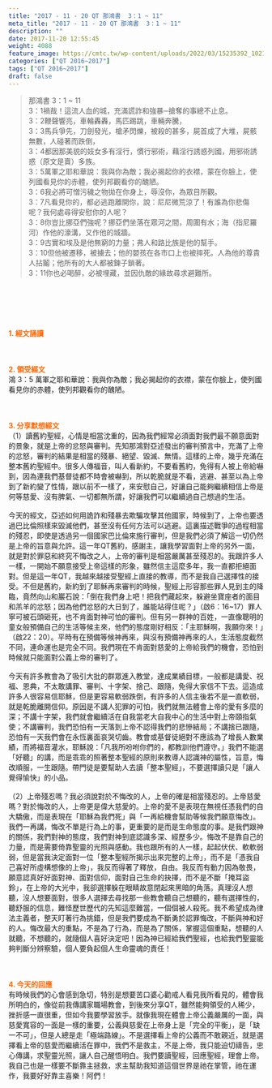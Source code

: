 ```yaml
---
title: "2017 - 11 - 20 QT 那鴻書  3：1 ~ 11"
meta_title: "2017 - 11 - 20 QT 那鴻書  3：1 ~ 11"
description: ""
date: 2017-11-20 12:55:45
weight: 4088
feature_image: https://cmtc.tw/wp-content/uploads/2022/03/15235392_10211799862337740_180693556567566654_o-1.webp
categories: ["QT 2016~2017"]
tags: ["QT 2016~2017"]
draft: false
---
```


<blockquote>那鴻書 3：1 ~ 11<br />
3：1禍哉！這流人血的城，充滿謊詐和強暴─搶奪的事總不止息。<br />
3：2鞭聲響亮，車輪轟轟，馬匹踢跳，車輛奔騰，<br />
3：3馬兵爭先，刀劍發光，槍矛閃爍，被殺的甚多，屍首成了大堆，屍骸無數，人碰著而跌倒，<br />
3：4都因那美貌的妓女多有淫行，慣行邪術，藉淫行誘惑列國，用邪術誘惑（原文是賣）多族。<br />
3：5萬軍之耶和華說：我與你為敵；我必揭起你的衣襟，蒙在你臉上，使列國看見你的赤體，使列邦觀看你的醜陋。<br />
3：6我必將可憎污穢之物拋在你身上，辱沒你，為眾目所觀。<br />
3：7凡看見你的，都必逃跑離開你，說：尼尼微荒涼了！有誰為你悲傷呢？我何處尋得安慰你的人呢？<br />
3：8你豈比挪亞們強呢？挪亞們坐落在眾河之間，周圍有水；海（指尼羅河）作他的濠溝，又作他的城牆。<br />
3：9古實和埃及是他無窮的力量；弗人和路比族是他的幫手。<br />
3：10但他被遷移，被擄去；他的嬰孩在各市口上也被摔死。人為他的尊貴人拈鬮；他所有的大人都被鍊子鎖著。<br />
3：11你也必喝醉，必被埋藏，並因仇敵的緣故尋求避難所。</blockquote><br />
&nbsp;<br />
<br />
&nbsp;<br />
<br />
<span style="color: #ff6600;"><strong>1. </strong><strong>經文誦讀</strong></span><br />
<br />
<span style="color: #ff6600;"><strong> </strong></span><br />
<br />
<span style="color: #ff6600;"><strong>2. </strong><strong>領受經文<br />
</strong></span>鴻 3：5 萬軍之耶和華說：我與你為敵；我必揭起你的衣襟，蒙在你臉上，使列國看見你的赤體，使列邦觀看你的醜陋。<br />
<br />
&nbsp;<br />
<br />
<span style="color: #ff6600;"><strong>3. 分享默想經文<br />
</strong></span>（1）讀舊約聖經，心情是相當沈重的，因為我們經常必須面對我們最不願意面對的景象，就是上帝的忿怒與審判。先知那鴻對亞述發出的審判預言中，充滿了上帝的忿怒，審判的結果是相當的殘暴、絕望、毀滅、無情。這樣的上帝，幾乎充滿在整本舊約聖經中。很多人傳福音，叫人看新約，不要看舊約，免得有人被上帝給嚇到，因為連我們基督徒都不時會被嚇到，所以乾脆就是不看，逃避、甚至以為上帝到了新約變了性情，跟以前不一樣了，來安慰自己，好讓自己能夠繼續相信上帝是何等慈愛、沒有脾氣、一切都無所謂，好讓我們可以繼續過自己想過的生活。<br />
<br />
今天的經文，亞述如何用詭詐和殘暴去欺騙攻擊其他國家，時候到了，上帝也要透過巴比倫照樣來毀滅他們，甚至沒有任何方法可以逃避。這裏描述戰爭的過程相當的殘忍，即使是透過另一個國家巴比倫來施行審判，但是我們必須了解這一切仍然是上帝的旨意與允許。這一年QT舊約，感謝主，讓我學習面對上帝的另外一面，就是對於罪惡和終究不悔改之人，上帝的審判是相當嚴厲甚至殘忍的。我跟許多人一樣，一開始不願意接受上帝這樣的形象，雖然信主這麼多年，我一直都拒絕面對。但是這一年QT，我越來越接受聖經上直接的教導，而不是我自己選擇性的接受。不但是舊約，新約到了耶穌再來審判的時候，聖經上形容那些罪人見到主的降臨，竟然向山和巖石說：「倒在我們身上吧！把我們藏起來，躲避坐寶座者的面目和羔羊的忿怒；因為他們忿怒的大日到了，誰能站得住呢？」（啟6：16~17）罪人寧可被石頭砸死，也不肯面對神可怕的審判。但有另一群神的百姓，一直像聰明的童女般預備自己的生活等候主來，他們的態度剛好相反：「主耶穌啊，我願你來！」（啟22：20）。平時有在預備等候神再來，與沒有預備神再來的人，生活態度截然不同，連命運也是完全不同。我們現在不肯面對慈愛的上帝給我們的機會，恐怕到時候就只能面對公義上帝的審判了。<br />
<br />
今天有許多教會為了吸引大批的群眾進入教堂，達成業績目標，一般都是講愛、祝福、恩典，不太敢講罪、審判、十字架、捨己、跟隨，免得大家信不下去。這造成許多人很容易信耶穌，但是更容易軟弱跌倒，有許多的人信主後若不是一直軟弱，就是乾脆離開信仰。原因是不講人犯罪的可怕，我們就無法體會上帝的愛有多麼的深；不講十字架，我們就會繼續活在自我當老大自我中心的生活中對上帝頤指氣使；不講審判，我們恐怕有一天落到上帝不認得我們的悲慘結局；不講捨已跟隨，恐怕有一天我們會在永恆裏面哀哭切齒。教會或基督徒絕對不應該為了增長人數業績，而將福音灌水，耶穌說：「凡我所吩咐你們的，都教訓他們遵守。」我們不能選「好聽」的講，而是乖乖的照著整本聖經的原則來教導人認識神的屬性，旨意，悔改順服，一生跟隨。帶門徒是要幫助人去讀「整本聖經」，不要選擇讀只是「讓人覺得愉快」的小品。<br />
<br />
（2）上帝殘忍嗎？我必須說對於不悔改的人，上帝的確是相當殘忍的。上帝慈愛嗎？對於悔改的人，上帝更是偉大慈愛的。上帝的愛不是表現在無視任憑我們的自大驕傲，而是表現在「耶穌為我們死」與「一再給機會幫助等候我們願意悔改」。我們一再講，悔改不單是行為上的事，更重要的是而是生命態度的事。是我們跟神的關係，我們對神的態度，我們對神到底認識多深、經歷多少。悔改不是靠自己的力量，而是需要倚靠聖靈的光照與感動。我也跟所有的人一樣，起起伏伏、軟軟弱弱，但是當我決定面對一位「整本聖經所揭示出來完整的上帝」，而不是「憑我自己喜好所虛構想像的上帝」，我反而得著了釋放，自由。我反而有動力因為敬畏，願意認真好好面對神、面對信仰，面對自己生命的抉擇，而不是不斷「掩耳盜鈴」，在上帝的大光中，我卻選擇躲在眼睛故意閉起來黑暗的角落。真理沒人想聽，沒人想要面對，很多人選擇去尋找那一些教會聽自己想聽的，聽有選擇性的，聽舒服的信息，難怪歷世歷代的先知這麼難當，一個個被人殺死。我不希望成為律法主義者，整天盯著行為挑錯，但是我們要成為不斷勇於認罪悔改，不斷與神和好的人。悔改最大的重點，不是為了行為，而是為了關係，掌握這個重點，想聽的人就聽，不想聽的，就隨個人喜好決定吧！因為神已經給我們聖經，也給我們聖靈能夠判斷分辨察驗，個人要負起個人生命靈魂的責任！<br />
<br />
&nbsp;<br />
<br />
<span style="color: #ff6600;"><strong>4. 今天的回應<br />
</strong></span>有時候我們的心會感到急切，特別是想要苦口婆心勸戒人看見我所看見的，體會我所明白的，像從前我傳講家職場教會，到後來分享QT，雖然能夠領受的人稀少，挫折感一直很重，但如今我要學習放手。就像我現在體會上帝公義嚴厲的一面，與慈愛寬容的一面是一樣的重要，公義與慈愛在上帝身上是「完全的平衡」，是「缺一不可」，但是人總是走「極端路線」。不是選擇看上帝的公義而不敢親近，就是選擇看上帝的慈愛而繼續活在罪中，我們不是救主，不是上帝，我只能迫切禱告，忠心傳講，求聖靈光照，讓人自己醒悟明白。我們要讀聖經，回應聖經，理會上帝。我自己也是一樣要不斷靠主拯救，求主幫助我知道這個世界是祂在掌管，祂在運作，我要好好靠主喜樂！阿們！
        